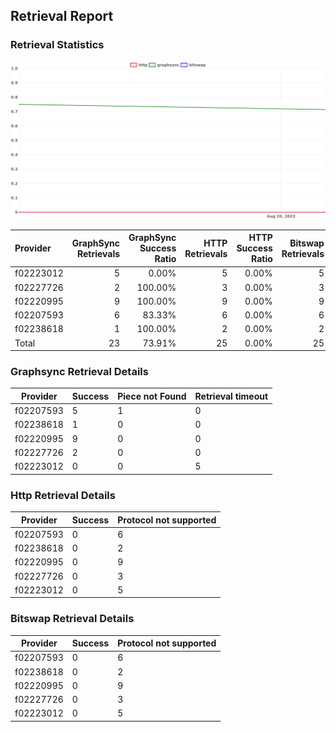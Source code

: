 ## Retrieval Report
### Retrieval Statistics
<img src="https://raw.githubusercontent.com/data-preservation-programs/filplus-checker-assets/main/filecoin-project/filecoin-plus-large-datasets/issues/2113/1692608179206.png"/>

| Provider  | GraphSync Retrievals | GraphSync Success Ratio | HTTP Retrievals | HTTP Success Ratio | Bitswap Retrievals | Bitswap Success Ratio |
| :-------- | -------------------: | ----------------------: | --------------: | -----------------: | -----------------: | --------------------: |
| f02223012 |                    5 |                   0.00% |               5 |              0.00% |                  5 |                 0.00% |
| f02227726 |                    2 |                 100.00% |               3 |              0.00% |                  3 |                 0.00% |
| f02220995 |                    9 |                 100.00% |               9 |              0.00% |                  9 |                 0.00% |
| f02207593 |                    6 |                  83.33% |               6 |              0.00% |                  6 |                 0.00% |
| f02238618 |                    1 |                 100.00% |               2 |              0.00% |                  2 |                 0.00% |
| Total     |                   23 |                  73.91% |              25 |              0.00% |                 25 |                 0.00% |

### Graphsync Retrieval Details
| Provider  | Success | Piece not Found | Retrieval timeout |
| --------- | ------- | --------------- | ----------------- |
| f02207593 | 5       | 1               | 0                 |
| f02238618 | 1       | 0               | 0                 |
| f02220995 | 9       | 0               | 0                 |
| f02227726 | 2       | 0               | 0                 |
| f02223012 | 0       | 0               | 5                 |

### Http Retrieval Details
| Provider  | Success | Protocol not supported |
| --------- | ------- | ---------------------- |
| f02207593 | 0       | 6                      |
| f02238618 | 0       | 2                      |
| f02220995 | 0       | 9                      |
| f02227726 | 0       | 3                      |
| f02223012 | 0       | 5                      |

### Bitswap Retrieval Details
| Provider  | Success | Protocol not supported |
| --------- | ------- | ---------------------- |
| f02207593 | 0       | 6                      |
| f02238618 | 0       | 2                      |
| f02220995 | 0       | 9                      |
| f02227726 | 0       | 3                      |
| f02223012 | 0       | 5                      |
